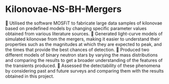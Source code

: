 # Kilonovae-NS-BH-Mergers

	Utilised the software MOSFiT to fabricate large data samples of kilonovae based on predefined models by changing specific parameter values obtained from various literature sources.
	Generated light-curve models of simulated kilonovae from the mergers, making it easier to understand their properties such as the magnitudes at which they are expected to peak, and the times that provide the best chances of detection.
	Produced two different models of binary neutron stars by varying the mass distributions and comparing the results to get a broader understanding of the features of the transients produced.
	Assessed the detectability of these phenomena by considering past and future surveys and comparing them with the results obtained in this project.
